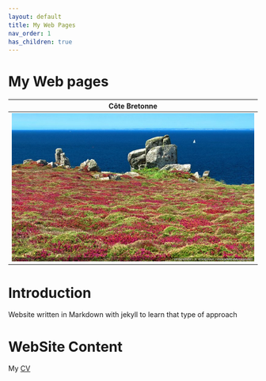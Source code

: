 ```yaml
---
layout: default
title: My Web Pages
nav_order: 1
has_children: true
---
```


#  My  Web pages

Côte Bretonne                                    |
|-------------------------------------------------------------|
| <img src="media/normal_mer-bretagne-bruyere-pointe_du_van.jpg" width="800" height="300"> |


# Introduction

Website written in Markdown with jekyll to learn that type of approach

# WebSite Content

My  [CV](cv.md)



